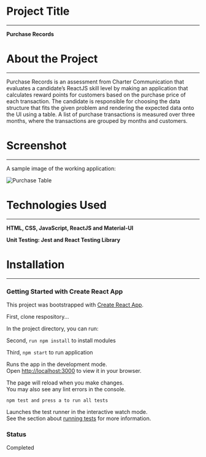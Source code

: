 # Project Title
---
**Purchase Records** 

# About the Project 
---

Purchase Records is an assessment from Charter Communication that evaluates a candidate’s ReactJS skill level by making an application that calculates reward points for customers based on the purchase price of each transaction. The candidate is responsible for choosing the data structure that fits the given problem and rendering the expected data onto the UI using a table. A list of purchase transactions is measured over three months, where the transactions are grouped by months and customers. 

# Screenshot
---
A sample image of the working application:

![Purchase Table](image/purcahseTable.png)

# Technologies Used
---

**HTML, CSS, JavaScript, ReactJS and Material-UI**

**Unit Testing: Jest and React Testing Library**

# Installation 
---
### Getting Started with Create React App

This project was bootstrapped with [Create React App](https://github.com/facebook/create-react-app).

First, clone respository...

In the project directory, you can run:

Second, `run npm install` to install modules       

Third, `npm start` to run application

Runs the app in the development mode.\
Open [http://localhost:3000](http://localhost:3000) to view it in your browser.

The page will reload when you make changes.\
You may also see any lint errors in the console.

`npm test and press a to run all tests`

Launches the test runner in the interactive watch mode.\
See the section about [running tests](https://facebook.github.io/create-react-app/docs/running-tests) for more information.

### Status

Completed

